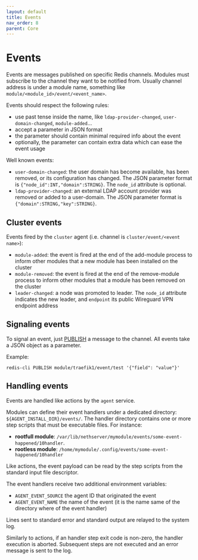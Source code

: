 ```yaml
---
layout: default
title: Events
nav_order: 8
parent: Core
---
```


# Events

Events are messages published on specific Redis channels. Modules must
subscribe to the channel they want to be notified from. Usually channel
address is under a module name, something like
`module/<module_id>/event/<event_name>`.

Events should respect the following rules:
- use past tense inside the name, like `ldap-provider-changed`,
  `user-domain-changed`, `module-added`...
- accept a parameter in JSON format
- the parameter should contain minimal required info about the event
- optionally, the parameter can contain extra data which can ease the event usage

Well known events:
- `user-domain-changed`: the user domain has become available, has been
  removed, or its configuration has changed. The JSON parameter format is
  `{"node_id":INT,"domain":STRING}`. The `node_id` attribute is optional.
- `ldap-provider-changed`: an external LDAP account provider was removed
  or added to a user-domain. The JSON parameter format is
  `{"domain":STRING,"key":STRING}`.

## Cluster events

Events fired by the `cluster` agent (i.e. channel is `cluster/event/<event name>`):
- `module-added`: the event is fired at the end of the add-module process to inform other modules that a new module has been installed on the cluster
- `module-removed`: the event is fired at the end of the remove-module process to inform other modules that a module has been removed on the cluster
- `leader-changed`: a node was promoted to leader. The `node_id` attribute
  indicates the new leader, and `endpoint` its public Wireguard VPN endpoint address

## Signaling events

To signal an event, just [PUBLISH](https://redis.io/commands/PUBLISH) a message to the channel.
All events take a JSON object as a parameter.

Example:
```
redis-cli PUBLISH module/traefik1/event/test '{"field": "value"}'
```

## Handling events

Events are handled like actions by the `agent` service.

Modules can define their event handlers under a dedicated directory:
`${AGENT_INSTALL_DIR}/events/`. The handler directory contains one or more
step scripts that must be executable files. For instance:

- **rootfull module**: `/var/lib/nethserver/mymodule/events/some-event-happened/10handler`.
- **rootless module**: `/home/mymodule/.config/events/some-event-happened/10handler`

Like actions, the event payload can be read by the step scripts from the
standard input file descriptor.

The event handlers receive two additional environment variables:

- `AGENT_EVENT_SOURCE` the agent ID that originated the event
- `AGENT_EVENT_NAME` the name of the event (it is the name same of the
  directory where of the event handler)

Lines sent to standard error and standard output are relayed to the system
log.

Similarly to actions, if an handler step exit code is non-zero, the
handler execution is aborted. Subsequent steps are not executed and an
error message is sent to the log.
